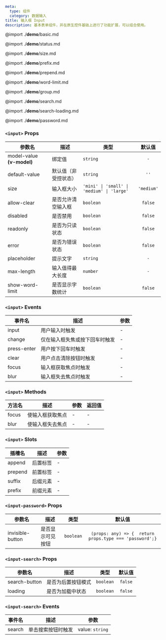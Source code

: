 ```yaml
meta:
  type: 组件
  category: 数据输入
title: 输入框 Input
description: 基本表单组件，并在原生控件基础上进行了功能扩展，可以组合使用。
```

@import ./__demo__/basic.md

@import ./__demo__/status.md

@import ./__demo__/size.md

@import ./__demo__/prefix.md

@import ./__demo__/prepend.md

@import ./__demo__/word-limit.md

@import ./__demo__/group.md

@import ./__demo__/search.md

@import ./__demo__/search-loading.md

@import ./__demo__/password.md


### `<input>` Props

|参数名|描述|类型|默认值|
|---|---|---|:---:|
|model-value **(v-model)**|绑定值|`string`|`-`|
|default-value|默认值（非受控状态）|`string`|`''`|
|size|输入框大小|`'mini' \| 'small' \| 'medium' \| 'large'`|`'medium'`|
|allow-clear|是否允许清空输入框|`boolean`|`false`|
|disabled|是否禁用|`boolean`|`false`|
|readonly|是否为只读状态|`boolean`|`false`|
|error|是否为错误状态|`boolean`|`false`|
|placeholder|提示文字|`string`|`-`|
|max-length|输入值得最大长度|`number`|`-`|
|show-word-limit|是否显示字数统计|`boolean`|`false`|
### `<input>` Events

|事件名|描述|参数|
|---|---|---|
|input|用户输入时触发|-|
|change|仅在输入框失焦或按下回车时触发|-|
|press-enter|用户按下回车时触发|-|
|clear|用户点击清除按钮时触发|-|
|focus|输入框获取焦点时触发|-|
|blur|输入框失去焦点时触发|-|
### `<input>` Methods

|方法名|描述|参数|返回值|
|---|---|---|---|
|focus|使输入框获取焦点|-|-|
|blur|使输入框失去焦点|-|-|
### `<input>` Slots

|插槽名|描述|参数|
|---|:---:|---|
|append|后置标签|-|
|prepend|前置标签|-|
|suffix|后缀元素|-|
|prefix|前缀元素|-|








### `<input-password>` Props

|参数名|描述|类型|默认值|
|---|---|---|:---:|
|invisible-button|是否显示可见按钮|`boolean`|`(props: any) => {  return props.type === 'password';}`|




### `<input-search>` Props

|参数名|描述|类型|默认值|
|---|---|---|:---:|
|search-button|是否为后置按钮模式|`boolean`|`false`|
|loading|是否为加载中状态|`boolean`|`false`|
### `<input-search>` Events

|事件名|描述|参数|
|---|---|---|
|search|单击搜索按钮时触发|value: `string`|


